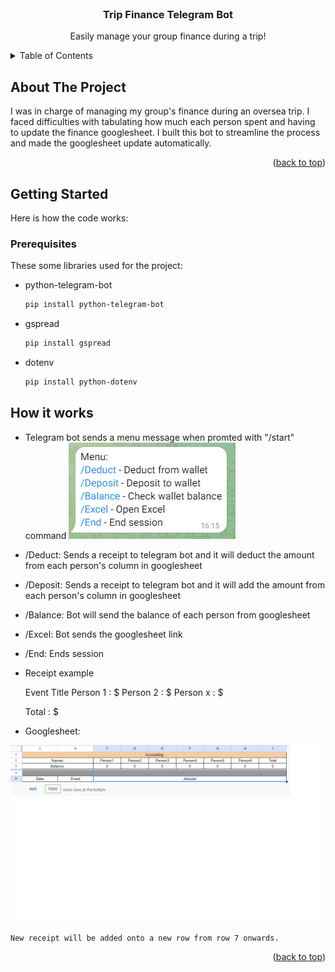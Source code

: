 <!-- PROJECT LOGO -->
<br />
<div align="center">
<h3 align="center">Trip Finance Telegram Bot</h3>

  <p align="center">
    Easily manage your group finance during a trip!
    <br />
  </p>
</div>



<!-- TABLE OF CONTENTS -->
<details>
  <summary>Table of Contents</summary>
  <ol>
    <li>
      <a href="#about-the-project">About The Project</a>
    </li>
    <li>
      <a href="#getting-started">Getting Started</a>
      <ul>
        <li><a href="#prerequisites">Prerequisites</a></li>
      </ul>
    </li>
    <li><a href="#how-it-works">How It Works</a></li>
  </ol>
</details>



<!-- ABOUT THE PROJECT -->
## About The Project

I was in charge of managing my group's finance during an oversea trip. I faced difficulties with tabulating how much each person spent and having to update the finance googlesheet.
I built this bot to streamline the process and made the googlesheet update automatically.
<p align="right">(<a href="#readme-top">back to top</a>)</p>


<!-- GETTING STARTED -->
## Getting Started

Here is how the code works:

### Prerequisites

These some libraries used for the project:

* python-telegram-bot
  ```sh
  pip install python-telegram-bot
  ```
* gspread
  ```sh
  pip install gspread
  ```
* dotenv
  ```sh
  pip install python-dotenv
  ```

<!-- How it works -->
## How it works

* Telegram bot sends a menu message when promted with "/start" command
  ![alt text][Menu]

* /Deduct:
    Sends a receipt to telegram bot and it will deduct the amount from each person's column in googlesheet
* /Deposit:
    Sends a receipt to telegram bot and it will add the amount from each person's column in googlesheet
* /Balance:
    Bot will send the balance of each person from googlesheet
* /Excel:
    Bot sends the googlesheet link
* /End:
    Ends session

* Receipt example

    Event Title
    Person 1 : $
    Person 2 : $
    Person x : $

    Total : $

* Googlesheet:

![alt text][Googlesheet]

    New receipt will be added onto a new row from row 7 onwards.

<p align="right">(<a href="#readme-top">back to top</a>)</p>

[Googlesheet]: https://github.com/JamesTzh/Trip_Finance_Telegram_Bot/blob/main/Googlesheet%20Template.png
[Menu]: https://github.com/JamesTzh/Trip_Finance_Telegram_Bot/blob/main/Menu.png
